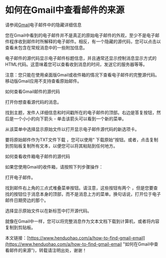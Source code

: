 # 如何在Gmail中查看邮件的来源
请参阅[Gmail](https://www.henduohao.com/tag/gmail "Gmail是Google的免费网络邮件服务，也是世界上用户量最多的邮箱。")电子邮件中的隐藏详细信息

您在Gmail中看到的电子邮件并不是真正的原始电子邮件的外观，至少不是电子邮件程序收到邮件时所解释的电子邮件。相反，有一个隐藏的源代码，您可以点击以查看未包含在常规消息中的一些附加信息。

电子邮件的源代码显示电子邮件标题信息，并且通常还显示控制消息显示方式的HTML代码。这意味着您可以查看收到消息的时间，发送它的服务器等等。

注意：您只能在使用桌面版Gmail或收件箱的情况下查看电子邮件的完整源代码。移动版Gmail应用不支持查看原始邮件。




如何查看Gmail邮件的源代码

打开你想查看源代码的消息。

找到主题，发件人详细信息和时间戳所在的电子邮件的顶部。右边是答复按钮，然后是一个小小的向下箭头 - 单击该箭头可以看到一个新的菜单。

从该菜单中选择显示原始文件以打开显示电子邮件源代码的新选项卡。

要将原始邮件作为TXT文件下载 ，您可以使用“ 下载原始”按钮。或者，点击复制到剪贴板复制所有文本，以便您可以将其粘贴到任何地方。




如何查看收件箱电子邮件的源代码

如果您使用Gmail的收件箱，请按照下列步骤操作：

打开电子邮件。

找到邮件右上角的三点式堆叠菜单按钮。请注意，这些按钮有两个 ，但是您要查找的按钮位于消息本身的顶部，而不是消息上方的菜单。换句话说，打开位于电子邮件日期旁边的那个。

选择显示原始文件以在新标签中打开源代码。

就像在Gmail中一样，您可以将完整消息作为文本文档下载到计算机，或者将内容复制到剪贴板。

本文链接：[https://www.henduohao.com/a/how-to-find-gmail-email](https://www.henduohao.com/a/how-to-find-gmail-email "如何在Gmail中查看邮件的来源")，转载请注明出处，谢谢！